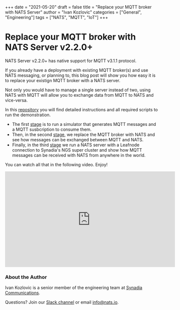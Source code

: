 +++
date = "2021-05-20"
draft = false
title = "Replace your MQTT broker with NATS Server"
author = "Ivan Kozlovic"
categories = ["General", "Engineering"]
tags = ["NATS", "MQTT", "IoT"]
+++

# Replace your MQTT broker with NATS Server v2.2.0+

NATS Server v2.2.0+ has native support for MQTT v3.1.1 protocol.

If you already have a deployment with existing MQTT broker(s) and use NATS messaging, or planning to,
this blog post will show you how easy it is to replace your existign MQTT broker with a NATS server.

Not only you would have to manage a single server instead of two, using NATS with MQTT will allow
you to exchange data from MQTT to NATS and vice-versa.

In this [repository](https://github.com/kozlovic/nats_mqtt_demo) you will find detailed instructions
and all required scripts to run the demonstration.

* The first [stage](https://github.com/kozlovic/nats_mqtt_demo#without-nats) is to run a simulator
that generates MQTT messages and a MQTT susbcription to consume them.
* Then, in the second [stage](https://github.com/kozlovic/nats_mqtt_demo#with-standalone-nats-server),
we replace the MQTT broker with NATS and see how messages can be exchanged between MQTT and NATS.
* Finally, in the third [stage](https://github.com/kozlovic/nats_mqtt_demo#with-nats-leafnode-server-connected-to-synadias-ngs)
we run a NATS server with a Leafnode connection to Synadia's NGS super cluster and show how MQTT messages
can be received with NATS from anywhere in the world.

You can watch all that in the following video. Enjoy!

<iframe width="560" height="315" src="https://www.youtube.com/embed/hiYmh9n8Yv8" title="YouTube video player"
frameborder="0" allow="accelerometer; autoplay; clipboard-write; encrypted-media; gyroscope; picture-in-picture" allowfullscreen></iframe>

### About the Author

Ivan Kozlovic is a senior member of the engineering team at [Synadia Communications](https://synadia.com).

Questions? Join our [Slack channel](https://slack.nats.io) or email [info@nats.io](mailto:info@nats.io).
